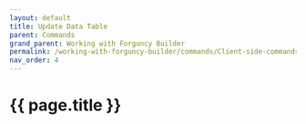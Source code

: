 ```yaml
---
layout: default
title: Update Data Table
parent: Commands
grand_parent: Working with Forguncy Builder
permalink: /working-with-forguncy-builder/commands/Client-side-commands/update-data-table
nav_order: 4
---
```


# {{ page.title }}

